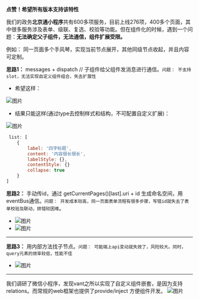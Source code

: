 **点赞！希望所有版本支持该特性**

我们的政务**北京通小程序**共有600多项服务，目前上线276项，400多个页面，其中很多服务涉及表单、级联、复选、校验等功能。但在组件化的时候，遇到一个问题：**无法确定父子组件，无法通信，组件扩展受限。**

例如： 同一页面多个手风琴，实现当前节点展开，其他同级节点收起，并且内容可定制。

**思路1：** messages + dispatch  // 子组件给父组件发消息进行通信。`问题： 不支持slot，无法实现自定义组件组合，失去扩展性`

- 希望这样：

![图片](https://agroup-bos.cdn.bcebos.com/54142bff41f01f5111e28cddbc05fe6768f497b2)

- 结果只能这样(通过type去控制样式和结构，不可配置自定义扩展)：

![图片](https://agroup-bos.cdn.bcebos.com/a4598505fb5497fd12052a8c1b285ab689f05a45)

``` js
 list: [
    {
        label: '四字标题',
        content: '内容很长很长',
        labelStyle: {},
        contentStyle: {}
        collapse: true
    }
]
```

**思路2：** 手动传id，通过 getCurrentPages()[last].uri + id 生成命名空间，用eventBus通信。`问题： 开发成本较高，同一页面表单流程有很多步骤，写错id就失去了表单校验及联动，排错较困难`。

- ![图片](https://agroup-bos.cdn.bcebos.com/b9085841b1c15e928bdbb80205a44ab94dd7d0ab)
- ![图片](https://agroup-bos.cdn.bcebos.com/9e987e9d2bf650c5960a430662abb4928a7c0d81)

---

**思路3：** 用内部方法找子节点。`问题： 可能端上api变动就失效了，风险较大。同时，query元素的效率较低，性能不佳`

- ![图片](https://agroup-bos.cdn.bcebos.com/cfef415672a2fbb7f02b0783a0f2ee34c7f12241)


---
我们调研了微信小程序，发现vant之所以实现了自定义组件嵌套，是因为支持relations。而常规的web框架也提供了provide/inject 方便组件开发。
![图片](https://agroup-bos.cdn.bcebos.com/f104de4a68816dd769d85b77f45d1432aaf72148)
